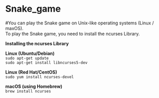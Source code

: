 # Snake_game

#You can play the Snake game on Unix-like operating systems (Linux / maxOS).<br>
To play the Snake game, you need to install the ncurses Library.

**Installing the ncurses Library**


**Linux (Ubuntu/Debian)**<br>
`sudo apt-get update`<br>
`sudo apt-get install libncurses5-dev`

**Linux (Red Hat/CentOS)**<br>
`sudo yum install ncurses-devel`

**macOS (using Homebrew)**<br>
`brew install ncurses`
